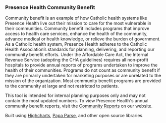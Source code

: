 ### Presence Health Community Benefit

Community benefit is an example of how Catholic health systems like Presence Health live out their mission to care for the most vulnerable in their communities. Community benefit includes programs that improve access to health care services, enhance the health of the community, advance medical or health knowledge, or relieve the burden of government. As a Catholic health system, Presence Health adheres to the Catholic Health Association&rsquo;s standards for planning, delivering, and reporting our community benefit efforts. Under the Affordable Care Act, the Internal Revenue Service (adopting the CHA guidelines) requires all non-profit hospitals to provide annual reports of programs undertaken to improve the health of their communities. Programs do not count as community benefit if they are primarily undertaken for marketing purposes or are unrelated to the mission of the organization. Most community benefit programs are provided to the community at large and not restricted to patients.

This tool is intended for internal planning purposes only and may not contain the most updated numbers. To view Presence Health's annual community benefit reports, visit the [Community Reports](http://presencehealth.org/community-reports/) on our website.

Built using [Highcharts](http://www.highcharts.com/), [Papa Parse](http://papaparse.com/), and other open source libraries.
